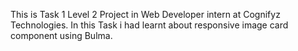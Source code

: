 This is Task 1 Level 2 Project in Web Developer intern at Cognifyz Technologies.
In this Task i had learnt about responsive image card component using Bulma.